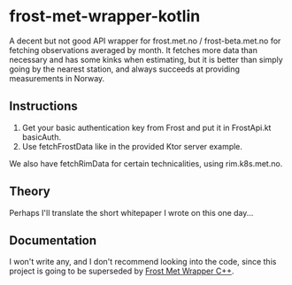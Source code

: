 # frost-met-wrapper-kotlin
A decent but not good API wrapper for frost.met.no / frost-beta.met.no for fetching observations averaged by month. It fetches more data than necessary and has some kinks when estimating, but it is better than simply going by the nearest station, and always succeeds at providing measurements in Norway.

## Instructions
1. Get your basic authentication key from Frost and put it in FrostApi.kt basicAuth.
2. Use fetchFrostData like in the provided Ktor server example.

We also have fetchRimData for certain technicalities, using rim.k8s.met.no.

## Theory
Perhaps I'll translate the short whitepaper I wrote on this one day...

## Documentation
I won't write any, and I don't recommend looking into the code, since this project is going to be superseded by [Frost Met Wrapper C++](https://github.com/jalya001/frost-met-wrapper).
